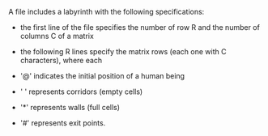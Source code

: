 A file includes a labyrinth with the following specifications:
- the first line of the file specifies the number of row R and the
  number of columns C of a matrix
- the following R lines specify the matrix rows (each one with C
  characters), where each


 - '@' indicates the initial position of a human being
 - ' ' represents corridors (empty cells)
 - '*' represents walls (full cells)
 - '#' represents exit points.

